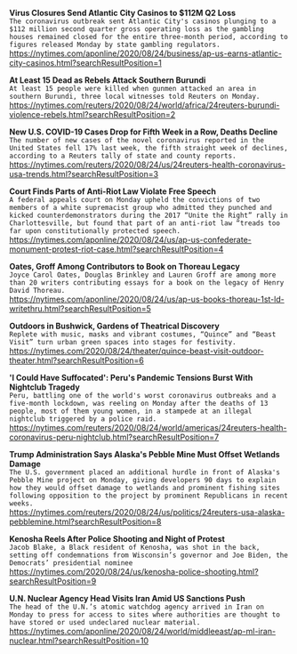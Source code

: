 **Virus Closures Send Atlantic City Casinos to $112M Q2 Loss**\
`The coronavirus outbreak sent Atlantic City's casinos plunging to a $112 million second quarter gross operating loss as the gambling houses remained closed for the entire three-month period, according to figures released Monday by state gambling regulators.`\
https://nytimes.com/aponline/2020/08/24/business/ap-us-earns-atlantic-city-casinos.html?searchResultPosition=1

**At Least 15 Dead as Rebels Attack Southern Burundi**\
`At least 15 people were killed when gunmen attacked an area in southern Burundi, three local witnesses told Reuters on Monday.`\
https://nytimes.com/reuters/2020/08/24/world/africa/24reuters-burundi-violence-rebels.html?searchResultPosition=2

**New U.S. COVID-19 Cases Drop for Fifth Week in a Row, Deaths Decline**\
`The number of new cases of the novel coronavirus reported in the United States fell 17% last week, the fifth straight week of declines, according to a Reuters tally of state and county reports.`\
https://nytimes.com/reuters/2020/08/24/us/24reuters-health-coronavirus-usa-trends.html?searchResultPosition=3

**Court Finds Parts of Anti-Riot Law Violate Free Speech**\
`A federal appeals court on Monday upheld the convictions of two members of a white supremacist group who admitted they punched and kicked counterdemonstrators during the 2017 “Unite the Right” rally in Charlottesville, but found that part of an anti-riot law “treads too far upon constitutionally protected speech.`\
https://nytimes.com/aponline/2020/08/24/us/ap-us-confederate-monument-protest-riot-case.html?searchResultPosition=4

**Oates, Groff Among Contributors to Book on Thoreau Legacy**\
`Joyce Carol Oates, Douglas Brinkley and Lauren Groff are among more than 20 writers contributing essays for a book on the legacy of Henry David Thoreau. `\
https://nytimes.com/aponline/2020/08/24/us/ap-us-books-thoreau-1st-ld-writethru.html?searchResultPosition=5

**Outdoors in Bushwick, Gardens of Theatrical Discovery**\
`Replete with music, masks and vibrant costumes, “Quince” and “Beast Visit” turn urban green spaces into stages for festivity.`\
https://nytimes.com/2020/08/24/theater/quince-beast-visit-outdoor-theater.html?searchResultPosition=6

**'I Could Have Suffocated': Peru's Pandemic Tensions Burst With Nightclub Tragedy**\
`Peru, battling one of the world's worst coronavirus outbreaks and a five-month lockdown, was reeling on Monday after the deaths of 13 people, most of them young women, in a stampede at an illegal nightclub triggered by a police raid.`\
https://nytimes.com/reuters/2020/08/24/world/americas/24reuters-health-coronavirus-peru-nightclub.html?searchResultPosition=7

**Trump Administration Says Alaska's Pebble Mine Must Offset Wetlands Damage**\
`The U.S. government placed an additional hurdle in front of Alaska's Pebble Mine project on Monday, giving developers 90 days to explain how they would offset damage to wetlands and prominent fishing sites following opposition to the project by prominent Republicans in recent weeks.`\
https://nytimes.com/reuters/2020/08/24/us/politics/24reuters-usa-alaska-pebblemine.html?searchResultPosition=8

**Kenosha Reels After Police Shooting and Night of Protest**\
`Jacob Blake, a Black resident of Kenosha, was shot in the back, setting off condemnations from Wisconsin’s governor and Joe Biden, the Democrats’ presidential nominee`\
https://nytimes.com/2020/08/24/us/kenosha-police-shooting.html?searchResultPosition=9

**U.N. Nuclear Agency Head Visits Iran Amid US Sanctions Push**\
`The head of the U.N.’s atomic watchdog agency arrived in Iran on Monday to press for access to sites where authorities are thought to have stored or used undeclared nuclear material.`\
https://nytimes.com/aponline/2020/08/24/world/middleeast/ap-ml-iran-nuclear.html?searchResultPosition=10

